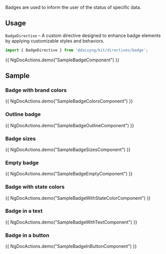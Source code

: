 Badges are used to inform the user of the status of specific data.

## Usage

`BadgeDirective` – A custom directive designed to enhance badge elements by applying customizable styles and behaviors.
```ts
import { BadgeDirective } from '@daisyng/kit/directives/badge';
```

{{ NgDocActions.demo("SampleBadgeComponent") }}

## Sample

### Badge with brand colors

{{ NgDocActions.demo("SampleBadgeColorsComponent") }}

### Outline badge

{{ NgDocActions.demo("SampleBadgeOutlineComponent") }}

### Badge sizes

{{ NgDocActions.demo("SampleBadgeSizesComponent") }}

### Empty badge

{{ NgDocActions.demo("SampleBadgeEmptyComponent") }}

### Badge with state colors

{{ NgDocActions.demo("SampleBadgeWithStateColorComponent") }}

### Badge in a text

{{ NgDocActions.demo("SampleBadgeWithTextComponent") }}

### Badge in a button

{{ NgDocActions.demo("SampleBadgeInButtonComponent") }} 
